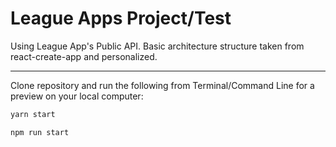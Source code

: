 # League Apps Project/Test

Using League App's Public API. Basic architecture structure taken from react-create-app and personalized.

---

Clone repository and run the following from Terminal/Command Line for a preview on your local computer:

```bash
yarn start
```

```bash
npm run start
```
